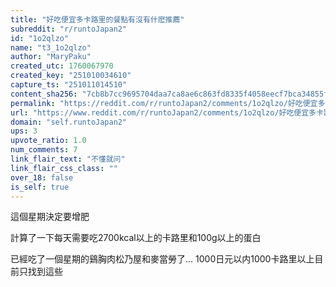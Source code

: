 ```yaml
---
title: "好吃便宜多卡路里的餐點有沒有什麽推薦"
subreddit: "r/runtoJapan2"
id: "1o2qlzo"
name: "t3_1o2qlzo"
author: "MaryPaku"
created_utc: 1760067970
created_key: "251010034610"
capture_ts: "251011014510"
content_sha256: "7cb8b7cc9695704daa7ca8ae6c863fd8335f4058eecf7bca34855f9c1a38e8d0"
permalink: "https://reddit.com/r/runtoJapan2/comments/1o2qlzo/好吃便宜多卡路里的餐點有沒有什麽推薦/"
url: "https://www.reddit.com/r/runtoJapan2/comments/1o2qlzo/好吃便宜多卡路里的餐點有沒有什麽推薦/"
domain: "self.runtoJapan2"
ups: 3
upvote_ratio: 1.0
num_comments: 7
link_flair_text: "不懂就问"
link_flair_css_class: ""
over_18: false
is_self: true
---
```


這個星期決定要增肥

計算了一下每天需要吃2700kcal以上的卡路里和100g以上的蛋白

已經吃了一個星期的鷄胸肉松乃屋和麥當勞了...
1000日元以内1000卡路里以上目前只找到這些
